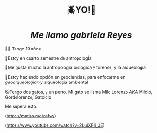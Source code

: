 # <h1  align="center">**🪲YO!🍁**</h1> 

### <h1  align="center">*Me llamo gabriela Reyes*</h1>

🧚‍♀️ Tengo 19 años

🗿Estoy en cuarto semestre de antropologÍa

🏺Me gusta mucho la antropologia biologica y forense, y la arqueologia

🌋Estoy haciendo opción en geociencias, para enfocarme en *geoarqueologia*✨y arqueologia ambiental 

🐱Tengo dos gatos, y un perro. Mi gato se llama Milo Lorenzo *AKA* Milolo, Gordolorenzo, Gatololo

Me supera esto. 

(https://matias.me/nsfw/)

(https://www.youtube.com/watch?v=2LuiXF1i_JE)

